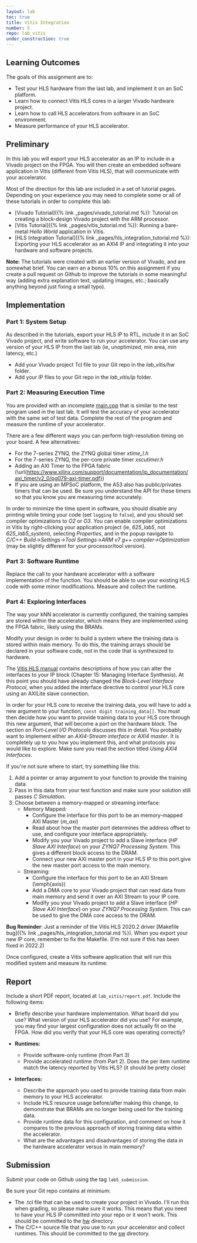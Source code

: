 ```yaml
---
layout: lab
toc: true
title: Vitis Integration
number: 5
repo: lab_vitis
under_construction: true
---
```






## Learning Outcomes
The goals of this assignment are to:
* Test your HLS hardware from the last lab, and implement it on an SoC platform.
* Learn how to connect Vitis HLS cores in a larger Vivado hardware project.
* Learn how to call HLS accelerators from software in an SoC environment.
* Measure performance of your HLS accelerator.

## Preliminary

In this lab you will export your HLS accelerator as an IP to include in a Vivado project on the FPGA.  You will then create an embedded software application in Vitis (different from Vitis HLS), that will communicate with your accelerator.  

Most of the direction for this lab are included in a set of tutorial pages.  Depending on your experience you may need to complete some or all of these tutorials in order to complete this lab:
* [Vivado Tutorial]({% link _pages/vivado_tutorial.md %}): Tutorial on creating a block-design Vivado project with the ARM processor.
* [Vitis Tutorial]({% link _pages/vitis_tutorial.md %}): Running a bare-metal *Hello World* application in Vitis.
* [HLS Integration Tutorial]({% link _pages/hls_integration_tutorial.md %}): Exporting your HLS accelerator as an AXI4 IP and integrating it into your hardware and software projects.

**Note:** The tutorials were created with an earlier version of Vivado, and are somewhat brief.  You can earn an a bonus 10\% on this assignment if you create a pull request on Github to improve the tutorials in some meaningful way (adding extra explanation text, updating images, etc.; basically anything beyond just fixing a small typo).

## Implementation

### Part 1: System Setup
As described in the tutorials, export your HLS IP to RTL, include it in an SoC Vivado project, and write software to run your accelerator.  You can use any version of your HLS IP from the last lab (ie, unoptimized, min area, min latency, etc.)
  * Add your Vivado project Tcl file to your Git repo in the *lab_vitis/hw* folder.
  * Add your IP files to your Git repo in the *lab_vitis/ip* folder.

### Part 2: Measuring Execution Time

You are provided with an incomplete [main.cpp](https://github.com/byu-cpe/ecen625_student/blob/main/lab_vitis/sw/main.cpp) that is similar to the test program used in the last lab.  It will test the accuracy of your accelerator with the same set of test data.  Complete the rest of the program and measure the runtime of your accelerator.

There are a few different ways you can perform high-resolution timing on your board.  A few alternatives:
* For the 7-series ZYNQ, the ZYNQ global timer *xtime_l.h*
* For the 7-series ZYNQ, the per-core private timer *xscutimer.h*
* Adding an AXI Timer to the FPGA fabric (\url{https://www.xilinx.com/support/documentation/ip_documentation/axi_timer/v2_0/pg079-axi-timer.pdf})
* If you are using an MPSoC platform, the A53 also has public/privates timers that can be used.  Be sure you understand the API for these timers so that you know you are measuring time accurately. 

In order to minimize the time spent in software, you should disable any printing while timing your code (set `logging` to `false`), and you should set compiler optimizations to *O2* or *O3*.  You can enable compiler optimizations in Vitis by right-clicking your application project (ie, *625_lab5*, not *625_lab5_system*), selecting *Properties*, and in the popup navigate to *C/C++ Build->Settings->Tool Settings->ARM v7 g++ compiler->Optimization* (may be slightly different for your processor/tool version).

### Part 3: Software Runtime

Replace the call to your hardware accelerator with a software implementation of the function.  You should be able to use your existing HLS code with some minor modifications.  Measure and collect the runtime.


### Part 4: Exploring Interfaces 
The way your kNN accelerator is currently configured, the training samples are stored within the accelerator, which means they are implemented using the FPGA fabric, likely using the BRAMs.

Modify your design in order to build a system where the training data is stored within main memory.  To do this, the training arrays should be declared in your software code, not in the code that is synthesized to hardware.

The [Vitis HLS manual](https://www.xilinx.com/support/documentation/sw_manuals/xilinx2022_2/ug1399-vitis-hls.pdf) contains descriptions of how you can alter the interfaces to your IP block (Chapter 15: Managing Interface Synthesis).  At this point you should have already changed the *Block-Level Interface Protocol*, when you added the interface directive to control your HLS core using an AXILite slave connection.

In order for your HLS core to receive the training data, you will have to add a new argument to your function, `const digit training_data[]`.  You must then decide how you want to provide training data to your HLS core through this new argument, that will become a port on the hardware block.  The section on *Port-Level I/O Protocols* discusses this in detail.  You probably want to implement either an *AXI4-Stream interface* or *AXI4 master*.  It is completely up to you how you implement this, and what protocols you would like to explore.  Make sure you read the section titled *Using AXI4 Interfaces*.

If you're not sure where to start, try something like this:
1. Add a pointer or array argument to your function to provide the training data.
2. Pass in this data from your test function and make sure your solution still passes *C Simulation*.
2. Choose between a memory-mapped or streaming interface:
	* Memory Mapped:
		*  Configure the interface for this port to be an memory-mapped AXI Master (*m_axi*)
		* Read about how the master port determines the address offset to use, and configure your interface appropriately.
		* Modify you your Vivado project to add a Slave interface (*HP Slave AXI Interface*) on your *ZYNQ7 Processing System*.  This gives a different block access to the DRAM. 
		* Connect your new AXI master port in your HLS IP to this port.give the new master port access to the main memory.
	* Streaming:
		* Configure the interface for this port to be an AXI Stream (\emph{axis})
		* Add a DMA core to your Vivado project that can read data from main memory and send it over an AXI Stream to your IP core.
		* Modify you your Vivado project to add a Slave interface (*HP Slave AXI Interface*) on your *ZYNQ7 Processing System*.  This can be used to give the DMA core access to the DRAM. 

**Bug Reminder**: Just a reminder of the Vitis HLS 2020.2 driver [Makefile bug]({% link _pages/hls_integration_tutorial.md %}).  When you export your new IP core, remember to fix the Makefile.  (I'm not sure if this has been fixed in 2022.2)

Once configured, create a Vitis software application that will run this modified system and measure its runtime.

## Report
Include a short PDF report, located at `lab_vitis/report.pdf`.  Include the following items:
* Briefly describe your hardware implementation.  What board did you use?  What version of your HLS accelerator did you use?  For example, you may find your largest configuration does not actually fit on the FPGA.  How did you verify that your HLS core was operating correctly?
		
* **Runtimes:**
	* Provide software-only runtime (from Part 3)
	* Provide accelerated runtime (from Part 2).  Does the per item runtime match the latency reported by Vitis HLS? (it should be pretty close)

* **Interfaces:**
	* Describe the approach you used to provide training data from main memory to your HLS accelerator. 
	* Include HLS resource usage before/after making this change, to demonstrate that BRAMs are no longer being used for the training data.
	* Provide runtime data for this configuration, and comment on how it compares to the previous approach of storing training data within the accelerator.  
	* What are the advantages and disadvantages of storing the data in the hardware accelerator versus in main memory?

## Submission 
Submit your code on Github using the tag `lab5_submission`.

Be sure your Git repo contains at minimum:
  * The .tcl file that can be used to create your project in Vivado.  I'll run this when grading, so please make sure it works.  This means that you need to have your HLS IP committed into your repo or it won't work.  This should be committed to the [hw](https://github.com/byu-cpe/ecen625_student/tree/main/lab_vitis/hw) directory.
  * The C/C++ source file that you use to run your accelerator and collect runtimes.  This should be committed to the [sw](https://github.com/byu-cpe/ecen625_student/tree/main/lab_vitis/sw) directory.
 
	


